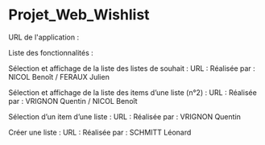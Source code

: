 # Projet_Web_Wishlist

URL de l'application :

Liste des fonctionnalités :

Sélection et affichage de la liste des listes de souhait : 
URL : 
Réalisée par : NICOL Benoît / FERAUX Julien

Sélection et affichage de la liste des items d’une liste (n°2) : 
URL :
Réalisée par : VRIGNON Quentin / NICOL Benoît

Sélection d’un item d’une liste :
URL :
Réalisée par : VRIGNON Quentin

Créer une liste : 
URL : 
Réalisée par : SCHMITT Léonard
